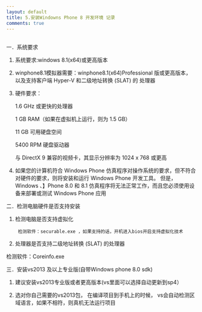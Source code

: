 ```yaml
---
layout: default
title: 5.安装Windowns Phone 8 开发环境 记录
comments: true
---
```


##
一．系统要求
1. 系统要求:windows 8.1(x64)或更高版本

2. winphone8.1模拟器需要：winphone8.1(x64)Professional 版或更高版本，以及支持客户端 Hyper-V 和二级地址转换 (SLAT) 的      处理器

3. 硬件要求：

    1.6 GHz 或更快的处理器

    1 GB RAM（如果在虚拟机上运行，则为 1.5 GB）

    11 GB 可用硬盘空间

    5400 RPM 硬盘驱动器

    与 DirectX 9 兼容的视频卡，其显示分辨率为 1024 x 768 或更高

 

4. 如果您的计算机符合 Windows Phone 仿真程序对操作系统的要求，但不符合对硬件的要求，则将安装和运行 Windows Phone 开发工具。 但是，  Windows 、】Phone 8.0 和 8.1 仿真程序将无法正常工作，而且您必须使用设备来部署或测试 Windows Phone 应用

 

二．检测电脑硬件是否支持安装

1. 检测电脑是否支持虚拟化 

        检测软件：securable.exe ，如果支持的话，开机进入bios开启支持虚拟化技术

 

2. 处理器是否支持二级地址转换 (SLAT) 的处理器

检测软件：Coreinfo.exe

 

三．安装vs2013 及以上专业版(自带Windows phone 8.0 sdk)

1. 建议安装vs2013专业版或者更高版本(vs里面可以选择自动更新到sp4）


2. 选对你自己需要的vs2013包， 在编译项目到手机上的时候， vs会自动检测区域语言，如果不相符，则真机无法运行项目

 
